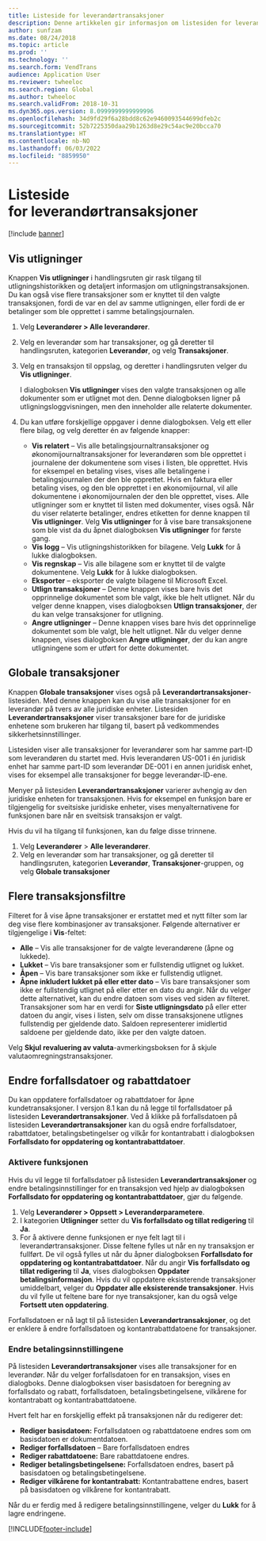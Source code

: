 ```yaml
---
title: Listeside for leverandørtransaksjoner
description: Denne artikkelen gir informasjon om listesiden for leverandørtransaksjoner for Microsoft Dynamics 365 Finance.
author: sunfzam
ms.date: 08/24/2018
ms.topic: article
ms.prod: ''
ms.technology: ''
ms.search.form: VendTrans
audience: Application User
ms.reviewer: twheeloc
ms.search.region: Global
ms.author: twheeloc
ms.search.validFrom: 2018-10-31
ms.dyn365.ops.version: 8.0999999999999996
ms.openlocfilehash: 34d9fd29f6a28bdd8c62e9460093544699dfeb2c
ms.sourcegitcommit: 52b7225350daa29b1263d8e29c54ac9e20bcca70
ms.translationtype: HT
ms.contentlocale: nb-NO
ms.lasthandoff: 06/03/2022
ms.locfileid: "8859950"
---
```

# <a name="vendor-transactions-list-page"></a>Listeside for leverandørtransaksjoner

[!include [banner](../includes/banner.md)]

## <a name="view-settlements"></a>Vis utligninger

Knappen **Vis utligninger** i handlingsruten gir rask tilgang til utligningshistorikken og detaljert informasjon om utligningstransaksjonen. Du kan også vise flere transaksjoner som er knyttet til den valgte transaksjonen, fordi de var en del av samme utligningen, eller fordi de er betalinger som ble opprettet i samme betalingsjournalen.

1. Velg **Leverandører \> Alle leverandører**.
2. Velg en leverandør som har transaksjoner, og gå deretter til handlingsruten, kategorien **Leverandør**, og velg **Transaksjoner**.
3. Velg en transaksjon til oppslag, og deretter i handlingsruten velger du **Vis utligninger**.

    I dialogboksen **Vis utligninger** vises den valgte transaksjonen og alle dokumenter som er utlignet mot den. Denne dialogboksen ligner på utligningsloggvisningen, men den inneholder alle relaterte dokumenter.

4. Du kan utføre forskjellige oppgaver i denne dialogboksen. Velg ett eller flere bilag, og velg deretter én av følgende knapper:

    - **Vis relatert** – Vis alle betalingsjournaltransaksjoner og økonomijournaltransaksjoner for leverandøren som ble opprettet i journalene der dokumentene som vises i listen, ble opprettet. Hvis for eksempel en betaling vises, vises alle betalingene i betalingsjournalen der den ble opprettet. Hvis en faktura eller betaling vises, og den ble opprettet i en økonomijournal, vil alle dokumentene i økonomijournalen der den ble opprettet, vises. Alle utligninger som er knyttet til listen med dokumenter, vises også. Når du viser relaterte betalinger, endres etiketten for denne knappen til **Vis utligninger**. Velg **Vis utligninger** for å vise bare transaksjonene som ble vist da du åpnet dialogboksen **Vis utligninger** for første gang.
    - **Vis logg** – Vis utligningshistorikken for bilagene. Velg **Lukk** for å lukke dialogboksen.
    - **Vis regnskap** – Vis alle bilagene som er knyttet til de valgte dokumentene. Velg **Lukk** for å lukke dialogboksen.
    - **Eksporter** – eksporter de valgte bilagene til Microsoft Excel.
    - **Utlign transaksjoner** – Denne knappen vises bare hvis det opprinnelige dokumentet som ble valgt, ikke ble helt utlignet. Når du velger denne knappen, vises dialogboksen **Utlign transaksjoner**, der du kan velge transaksjoner for utligning.
    - **Angre utligninger** – Denne knappen vises bare hvis det opprinnelige dokumentet som ble valgt, ble helt utlignet. Når du velger denne knappen, vises dialogboksen **Angre utligninger**, der du kan angre utligningene som er utført for dette dokumentet.

## <a name="global-transactions"></a>Globale transaksjoner

Knappen **Globale transaksjoner** vises også på **Leverandørtransaksjoner**-listesiden. Med denne knappen kan du vise alle transaksjoner for en leverandør på tvers av alle juridiske enheter. Listesiden **Leverandørtransaksjoner** viser transaksjoner bare for de juridiske enhetene som brukeren har tilgang til, basert på vedkommendes sikkerhetsinnstillinger.

Listesiden viser alle transaksjoner for leverandører som har samme part-ID som leverandøren du startet med. Hvis leverandøren US-001 i én juridisk enhet har samme part-ID som leverandør DE-001 i en annen juridisk enhet, vises for eksempel alle transaksjoner for begge leverandør-ID-ene.

Menyer på listesiden **Leverandørtransaksjoner** varierer avhengig av den juridiske enheten for transaksjonen. Hvis for eksempel en funksjon bare er tilgjengelig for sveitsiske juridiske enheter, vises menyalternativene for funksjonen bare når en sveitsisk transaksjon er valgt.

Hvis du vil ha tilgang til funksjonen, kan du følge disse trinnene.

1. Velg **Leverandører** \> **Alle leverandører**.
2. Velg en leverandør som har transaksjoner, og gå deretter til handlingsruten, kategorien **Leverandør**, **Transaksjoner**-gruppen, og velg **Globale transaksjoner**

## <a name="more-transaction-filters"></a>Flere transaksjonsfiltre

Filteret for å vise åpne transaksjoner er erstattet med et nytt filter som lar deg vise flere kombinasjoner av transaksjoner. Følgende alternativer er tilgjengelige i **Vis**-feltet:

- **Alle** – Vis alle transaksjoner for de valgte leverandørene (åpne og lukkede).
- **Lukket** – Vis bare transaksjoner som er fullstendig utlignet og lukket.
- **Åpen** – Vis bare transaksjoner som ikke er fullstendig utlignet.
- **Åpne inkludert lukket på eller etter dato** – Vis bare transaksjoner som ikke er fullstendig utlignet på eller etter en dato du angir. Når du velger dette alternativet, kan du endre datoen som vises ved siden av filteret. Transaksjoner som har en verdi for **Siste utligningsdato** på eller etter datoen du angir, vises i listen, selv om disse transaksjonene utlignes fullstendig per gjeldende dato. Saldoen representerer imidlertid saldoene per gjeldende dato, ikke per den valgte datoen.

Velg **Skjul revaluering av valuta**-avmerkingsboksen for å skjule valutaomregningstransaksjoner.

## <a name="modify-due-dates-and-discount-dates"></a>Endre forfallsdatoer og rabattdatoer

Du kan oppdatere forfallsdatoer og rabattdatoer for åpne kundetransaksjoner. I versjon 8.1 kan du nå legge til forfallsdatoer på listesiden **Leverandørtransaksjoner**. Ved å klikke på forfallsdatoen på listesiden **Leverandørtransaksjoner** kan du også endre forfallsdatoer, rabattdatoer, betalingsbetingelser og vilkår for kontantrabatt i dialogboksen **Forfallsdato for oppdatering og kontantrabattdatoer**.

### <a name="activate-the-feature"></a>Aktivere funksjonen

Hvis du vil legge til forfallsdatoer på listesiden **Leverandørtransaksjoner** og endre betalingsinnstillinger for en transaksjon ved hjelp av dialogboksen **Forfallsdato for oppdatering og kontantrabattdatoer**, gjør du følgende.

1. Velg **Leverandører \> Oppsett \> Leverandørparametere**.
2. I kategorien **Utligninger** setter du **Vis forfallsdato og tillat redigering** til **Ja**.
3. For å aktivere denne funksjonen er nye felt lagt til i leverandørtransaksjoner. Disse feltene fylles ut når en ny transaksjon er fullført. De vil også fylles ut når du åpner dialogboksen **Forfallsdato for oppdatering og kontantrabattdatoer**. Når du angir **Vis forfallsdato og tillat redigering** til **Ja**, vises dialogboksen **Oppdater betalingsinformasjon**.  Hvis du vil oppdatere eksisterende transaksjoner umiddelbart, velger du **Oppdater alle eksisterende transaksjoner**. Hvis du vil fylle ut feltene bare for nye transaksjoner, kan du også velge **Fortsett uten oppdatering**.

Forfallsdatoen er nå lagt til på listesiden **Leverandørtransaksjoner**, og det er enklere å endre forfallsdatoen og kontantrabattdatoene for transaksjoner.

### <a name="modify-the-payment-settings"></a>Endre betalingsinnstillingene

På listesiden **Leverandørtransaksjoner** vises alle transaksjoner for en leverandør. Når du velger forfallsdatoen for en transaksjon, vises en dialogboks. Denne dialogboksen viser basisdatoen for beregning av forfallsdato og rabatt, forfallsdatoen, betalingsbetingelsene, vilkårene for kontantrabatt og kontantrabattdatoene.

Hvert felt har en forskjellig effekt på transaksjonen når du redigerer det:

- **Rediger basisdatoen:** Forfallsdatoen og rabattdatoene endres som om basisdatoen er dokumentdatoen.
- **Rediger forfallsdatoen** – Bare forfallsdatoen endres
- **Rediger rabattdatoene:** Bare rabattdatoene endres.
- **Rediger betalingsbetingelsene:** Forfallsdatoen endres, basert på basisdatoen og betalingsbetingelsene.
- **Rediger vilkårene for kontantrabatt:** Kontantrabattene endres, basert på basisdatoen og vilkårene for kontantrabatt.

Når du er ferdig med å redigere betalingsinnstillingene, velger du **Lukk** for å lagre endringene.


[!INCLUDE[footer-include](../../includes/footer-banner.md)]
